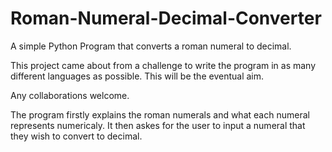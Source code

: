 # Roman-Numeral-Decimal-Converter
A simple Python Program that converts a roman numeral to decimal.

This project came about from a challenge to write the program in as many different languages as possible.
This will be the eventual aim.

Any collaborations welcome.

The program firstly explains the roman numerals and what each numeral represents numericaly.
It then askes for the user to input a numeral that they wish to convert to decimal.
